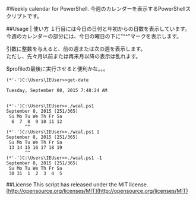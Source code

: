 #Weekly calendar for PowerShell.
今週のカレンダーを表示するPowerShellスクリプトです。  

##Usage | 使い方
１行目には今日の日付と年初からの日数を表示しています。  
今週のカレンダーの部分には、今日の曜日の下に"^^"マークを表示します。  

引数に整数を与えると、前の週または次の週を表示します。  
ただし、先々月以前または再来月以降の表示は乱れます。

$profileの最後に実行させると便利かな。。。  

```
(*'-')C:\Users\IEUser>>get-date

Tuesday, September 08, 2015 7:48:24 AM


(*'-')C:\Users\IEUser>>./wcal.ps1
September 8, 2015 (251/365)
 Su Mo Tu We Th Fr Sa
  6  7  8  9 10 11 12
       ^^
(*'-')C:\Users\IEUser>>./wcal.ps1 1
September 8, 2015 (251/365)
 Su Mo Tu We Th Fr Sa
 13 14 15 16 17 18 19
       ^^
(*'-')C:\Users\IEUser>>./wcal.ps1 -1
September 8, 2015 (251/365)
 Su Mo Tu We Th Fr Sa
 30 31  1  2  3  4  5
```

##License
This script has released under the MIT license.  
[http://opensource.org/licenses/MIT](http://opensource.org/licenses/MIT)
